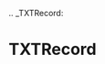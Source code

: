 [//]: # (THE CONTENT BELOW IS GENERATED. DO NOT EDIT.)
.. _TXTRecord:

# TXTRecord
[//]: # (ADD YOUR NOTES BELOW. THESE WILL BE PICKED EVERY TIME THE DOCS ARE REGENERATED. //end)

